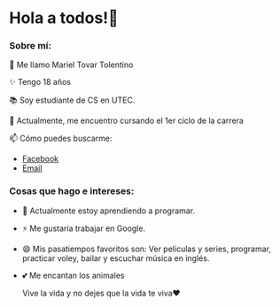 # Hola a todos!👋

<!--
**MarielUTEC/MarielUTEC** is a ✨ _special_ ✨ repository because its `README.md` (this file) appears on your GitHub profile.
--> 
### Sobre mí:
<!--
-->
👋 Me llamo Mariel Tovar Tolentino

✨ Tengo 18 años

📚 Soy estudiante de CS en UTEC.

📂 Actualmente, me encuentro cursando el 1er ciclo de la carrera

📫 Cómo puedes buscarme: 
- [Facebook](https://www.facebook.com/MarielTovarTolentino/)
- [Email]( mariel.tovar@utec.edu.pe)

### Cosas que hago e intereses:
- 🌱 Actualmente estoy aprendiendo a programar.
- ⚡ Me gustaría trabajar en Google.
- 😄 Mis pasatiempos favoritos son: Ver películas y series, programar, practicar voley, bailar y escuchar música en inglés.
- 💕 Me encantan los animales

   Vive la vida y no dejes que la vida te viva❤
  
<!--

  
